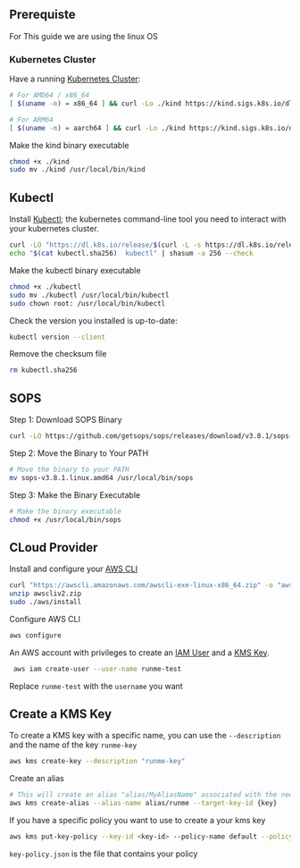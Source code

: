 ## **Prerequiste**

For This guide we are using the linux OS

### **Kubernetes Cluster**

Have a running [Kubernetes Cluster](https://kind.sigs.k8s.io/docs/user/quick-start/):

```sh {"id":"01HRY17WFT15AG25Y5F1ZA25CN"}
# For AMD64 / x86_64
[ $(uname -m) = x86_64 ] && curl -Lo ./kind https://kind.sigs.k8s.io/dl/v0.22.0/kind-linux-amd64
```

```sh {"id":"01HRY170V8MKE512368XGW5MB8"}
# For ARM64
[ $(uname -m) = aarch64 ] && curl -Lo ./kind https://kind.sigs.k8s.io/dl/v0.22.0/kind-linux-arm64
```

Make the kind binary executable

```sh {"id":"01HRY18EHGE6K9T3Z3H0KGDD55"}
chmod +x ./kind
sudo mv ./kind /usr/local/bin/kind
```

## **Kubectl**

Install [Kubectl](https://kubernetes.io/docs/tasks/tools/); the kubernetes command-line tool you need to interact with your kubernetes cluster.

```sh {"id":"01HRY0PMN04N20XC765736GZ9F"}
curl -LO "https://dl.k8s.io/release/$(curl -L -s https://dl.k8s.io/release/stable.txt)/bin/linux/amd64/kubectl"
echo "$(cat kubectl.sha256)  kubectl" | shasum -a 256 --check
```

Make the kubectl binary executable

```sh {"id":"01HRY1A8Y6XESXVB8R4N2F6CTG"}
chmod +x ./kubectl
sudo mv ./kubectl /usr/local/bin/kubectl
sudo chown root: /usr/local/bin/kubectl
```

Check the version you installed is up-to-date:

```sh {"id":"01HRY1AM7JRJDWSGKTEB7H87D7"}
kubectl version --client
```

Remove the  checksum file

```sh {"id":"01HRY1ATYFF4AHKZB3W141N6CS"}
rm kubectl.sha256
```

## **SOPS**

Step 1: Download SOPS Binary

```sh {"id":"01HRY2T0NAT6SED45Q4P8E0MCZ"}
curl -LO https://github.com/getsops/sops/releases/download/v3.8.1/sops-v3.8.1.linux.amd64

```

Step 2: Move the Binary to Your PATH

```sh {"id":"01HRY2TNA7V8FX7YYTHFNW8NCK"}
# Move the binary to your PATH
mv sops-v3.8.1.linux.amd64 /usr/local/bin/sops
```

Step 3: Make the Binary Executable

```sh {"id":"01HRY2TW9SA79J9JT51XFHGDJ0"}
# Make the binary executable
chmod +x /usr/local/bin/sops
```

## **CLoud Provider**

Install and configure your [AWS CLI](https://docs.aws.amazon.com/cli/v1/userguide/cli-chap-install.html)

```sh {"id":"01HRYESS7X8TK9J2F43JG6TAEE"}
curl "https://awscli.amazonaws.com/awscli-exe-linux-x86_64.zip" -o "awscliv2.zip"
unzip awscliv2.zip
sudo ./aws/install
```

Configure AWS CLI 

```sh {"id":"01HRY7FFX057R29R3S3CX7H1NM"}
aws configure
```

 An AWS account with privileges to create an [IAM User](https://docs.aws.amazon.com/IAM/latest/UserGuide/id_users.html) and a [KMS Key](https://docs.aws.amazon.com/kms/latest/developerguide/create-keys.html).

```sh {"id":"01HRYGXF70DXYQQBKEV6GGGCQN"}
 aws iam create-user --user-name runme-test
```

Replace `runme-test` with the `username` you want 

## Create a KMS Key

To create a KMS key with a specific name, you can use the `--description` and the name of the key `runme-key`

```sh {"id":"01HRY626B9MMMYDTCTK7ZT3NPF"}
aws kms create-key --description "runme-key"
```

Create an alias 

```sh {"id":"01HRY636ZDM0231C0HBH4QAYVA"}
# This will create an alias "alias/MyAliasName" associated with the newly created key
aws kms create-alias --alias-name alias/runme --target-key-id {key}
```

If you have a specific policy you want to use to create a your kms key 

```sh {"id":"01HRYHTYT9E3Z0PMGDNKZ7SJP1"}
aws kms put-key-policy --key-id <key-id> --policy-name default --policy file://key-policy.json
```

`key-policy.json` is the file that contains your policy  